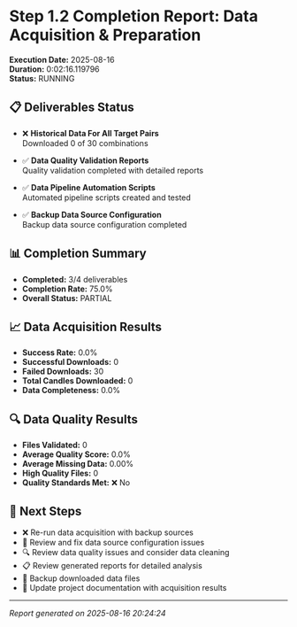 # Step 1.2 Completion Report: Data Acquisition & Preparation

**Execution Date:** 2025-08-16  
**Duration:** 0:02:16.119796  
**Status:** RUNNING  

## 📋 Deliverables Status

- ❌ **Historical Data For All Target Pairs**  
  Downloaded 0 of 30 combinations

- ✅ **Data Quality Validation Reports**  
  Quality validation completed with detailed reports

- ✅ **Data Pipeline Automation Scripts**  
  Automated pipeline scripts created and tested

- ✅ **Backup Data Source Configuration**  
  Backup data source configuration completed

## 📊 Completion Summary

- **Completed:** 3/4 deliverables
- **Completion Rate:** 75.0%
- **Overall Status:** PARTIAL

## 📈 Data Acquisition Results

- **Success Rate:** 0.0%
- **Successful Downloads:** 0
- **Failed Downloads:** 30
- **Total Candles Downloaded:** 0
- **Data Completeness:** 0.0%

## 🔍 Data Quality Results

- **Files Validated:** 0
- **Average Quality Score:** 0.0%
- **Average Missing Data:** 0.00%
- **High Quality Files:** 0
- **Quality Standards Met:** ❌ No

## 🚀 Next Steps

- ❌ Re-run data acquisition with backup sources
- 🔧 Review and fix data source configuration issues
- 🔍 Review data quality issues and consider data cleaning
- 📋 Review generated reports for detailed analysis
- 💾 Backup downloaded data files
- 📝 Update project documentation with acquisition results

---
*Report generated on 2025-08-16 20:24:24*
